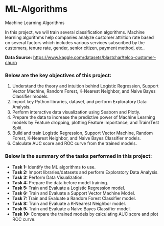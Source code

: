 # ML-Algorithms
Machine Learning Algorithms

In this project, we will train several classification algorithms. Machine learning algorithms help companies analyze customer attrition rate based on several factors which includes various services subscribed by the customers, tenure rate, gender, senior citizen, payment method, etc..

__Data Source:__ https://www.kaggle.com/datasets/blastchar/telco-customer-churn

### Below are the key objectives of this project:
1. Understand the theory and intuition behind Logistic Regression, Support Vector Machine, Random Forest, K-Nearest Neighbor, and Naive Bayes Classifier models.
2. Import key Python libraries, dataset, and perform Exploratory Data Analysis.
3. Perform interactive data visualization using Seaborn and Plotly.
4. Prepare the data to increase the predictive power of Machine Learning models by Feature dropping, plotting Feature importance, and Train/Test Split.
5. Build and train Logistic Regression, Support Vector Machine, Random Forest, K-Nearest Neighbor, and Naive Bayes Classifier models.  
6. Calculate AUC score and ROC curve from the trained models.

### Below is the summary of the tasks performed in this project:
- __Task 1:__ Identify the ML algorithms to use.
- __Task 2:__ Import libraries/datasets and perform Exploratory Data Analysis.
- __Task 3:__ Perform Data Visualization.
- __Task 4:__ Prepare the data before model training.
- __Task 5:__ Train and Evaluate a Logistic Regression model.
- __Task 6:__ Train and Evaluate a Support Vector Machine Model.
- __Task 7:__ Train and Evaluate a Random Forest Classifier model.
- __Task 8:__ Train and Evaluate a K-Nearest Neighbor model.
- __Task 9:__ Train and Evaluate a Naive Bayes Classifier model.
- __Task 10:__ Compare the trained models by calculating AUC score and plot ROC curve.
